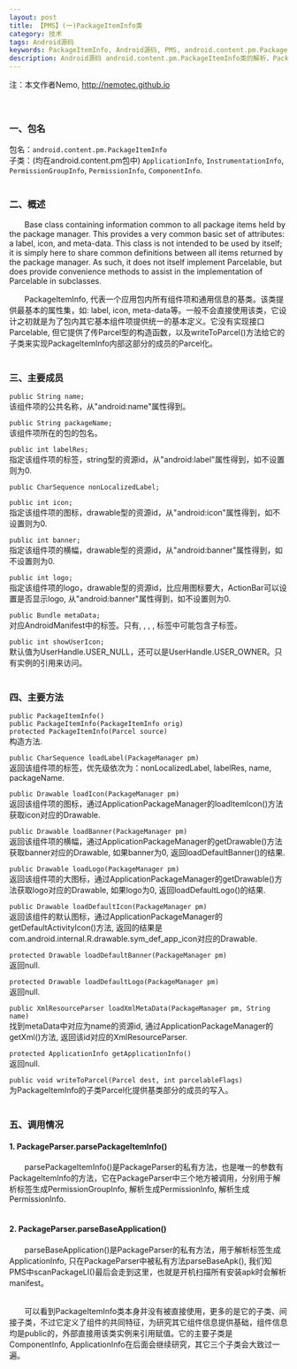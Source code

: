 ```yaml
---
layout: post
title: 【PMS】(一)PackageItemInfo类
category: 技术
tags: Android源码
keywords: PackageItemInfo, Android源码, PMS, android.content.pm.PackageItemInfo
description: Android源码 android.content.pm.PackageItemInfo类的解析，PackageItemInfo代表一个应用包内所有组件项和通用信息的基类。该类提供最基本的属性集。
---
```


注：本文作者Nemo, http://nemotec.github.io  
&nbsp;  
&nbsp;  

### 一、包名
包名：``android.content.pm.PackageItemInfo``  
子类：(均在android.content.pm包中) ``ApplicationInfo``, ``InstrumentationInfo``, ``PermissionGroupInfo``, ``PermissionInfo``, ``ComponentInfo``.  
&nbsp;  

### 二、概述        
&nbsp;&nbsp;&nbsp;&nbsp;&nbsp;&nbsp;&nbsp;Base class containing information common to all package items held by the package manager.  This provides a very common basic set of attributes: a label, icon, and meta-data.  This class is not intended to be used by itself; it is simply here to share common definitions between all items returned by the package manager.  As such, it does not itself implement Parcelable, but does provide convenience methods to assist in the implementation of Parcelable in subclasses.  

&nbsp;&nbsp;&nbsp;&nbsp;&nbsp;&nbsp;&nbsp;PackageItemInfo, 代表一个应用包内所有组件项和通用信息的基类。该类提供最基本的属性集，如: label, icon, meta-data等。一般不会直接使用该类，它设计之初就是为了包内其它基本组件项提供统一的基本定义。它没有实现接口Parcelable, 但它提供了传Parcel型的构造函数，以及writeToParcel()方法给它的子类来实现PackageItemInfo内部这部分的成员的Parcel化。  
&nbsp;  

### 三、主要成员  
``public String name;``  
该组件项的公共名称，从"android:name"属性得到。  

``public String packageName;``  
该组件项所在的包的包名。

``public int labelRes;``  
指定该组件项的标签，string型的资源id，从"android:label"属性得到，如不设置则为0.  

``public CharSequence nonLocalizedLabel;``  

``public int icon;``  
指定该组件项的图标，drawable型的资源id，从"android:icon"属性得到，如不设置则为0.  

``public int banner;``  
指定该组件项的横幅，drawable型的资源id，从"android:banner"属性得到，如不设置则为0.  

``public int logo;``  
指定该组件项的logo，drawable型的资源id，比应用图标要大，ActionBar可以设置是否显示logo, 从"android:banner"属性得到，如不设置则为0.  

``public Bundle metaData;``  
对应AndroidManifest中的<meta-data>标签。只有<activity>, <activity-alias>, <service>, <receiver>, <application>标签中可能包含<meta-data>子标签。  

``public int showUserIcon;``  
默认值为UserHandle.USER_NULL，还可以是UserHandle.USER_OWNER。只有实例的引用来访问。  
&nbsp;  

### 四、主要方法  
``public PackageItemInfo()``  
``public PackageItemInfo(PackageItemInfo orig)``  
``protected PackageItemInfo(Parcel source)``  
构造方法.   

``public CharSequence loadLabel(PackageManager pm)``  
返回该组件项的标签，优先级依次为：nonLocalizedLabel, labelRes, name, packageName.  

``public Drawable loadIcon(PackageManager pm)``  
返回该组件项的图标，通过ApplicationPackageManager的loadItemIcon()方法获取icon对应的Drawable.  

``public Drawable loadBanner(PackageManager pm)``  
返回该组件项的横幅，通过ApplicationPackageManager的getDrawable()方法获取banner对应的Drawable, 如果banner为0, 返回loadDefaultBanner()的结果.  

``public Drawable loadLogo(PackageManager pm)``  
返回该组件项的大图标，通过ApplicationPackageManager的getDrawable()方法获取logo对应的Drawable, 如果logo为0, 返回loadDefaultLogo()的结果.  

``public Drawable loadDefaultIcon(PackageManager pm)``  
返回该组件的默认图标，通过ApplicationPackageManager的getDefaultActivityIcon()方法, 返回的结果是com.android.internal.R.drawable.sym_def_app_icon对应的Drawable.  

``protected Drawable loadDefaultBanner(PackageManager pm)``  
返回null.  

``protected Drawable loadDefaultLogo(PackageManager pm)``  
返回null.  

``public XmlResourceParser loadXmlMetaData(PackageManager pm, String name)``  
找到metaData中对应为name的资源id, 通过ApplicationPackageManager的getXml()方法, 返回该id对应的XmlResourceParser.  

``protected ApplicationInfo getApplicationInfo()``  
返回null.  

``public void writeToParcel(Parcel dest, int parcelableFlags)``  
为PackageItemInfo的子类Parcel化提供基类部分的成员的写入。  
&nbsp;  

### 五、调用情况
#### 1. PackageParser.parsePackageItemInfo()  
&nbsp;&nbsp;&nbsp;&nbsp;&nbsp;&nbsp;&nbsp;parsePackageItemInfo()是PackageParser的私有方法，也是唯一的参数有PackageItemInfo的方法，它在PackageParser中三个地方被调用，分别用于解析标签<permission-group>生成PermissionGroupInfo, 解析<permission>生成PermissionInfo, 解析<permission-tree>生成PermissionInfo.  
&nbsp;  

#### 2. PackageParser.parseBaseApplication()  
&nbsp;&nbsp;&nbsp;&nbsp;&nbsp;&nbsp;&nbsp;parseBaseApplication()是PackageParser的私有方法，用于解析标签<application>生成ApplicationInfo, 只在PackageParser中被私有方法parseBaseApk(),  我们知PMS中scanPackageLI()最后会走到这里，也就是开机扫描所有安装apk时会解析manifest。  
&nbsp;  

&nbsp;&nbsp;&nbsp;&nbsp;&nbsp;&nbsp;&nbsp;可以看到PackageItemInfo类本身并没有被直接使用，更多的是它的子类、间接子类，不过它定义了组件的共同特征，为研究其它组件信息提供基础，组件信息均是public的，外部直接用该类实例来引用赋值。它的主要子类是ComponentInfo, ApplicationInfo在后面会继续研究，其它三个子类会大致过一遍。  
